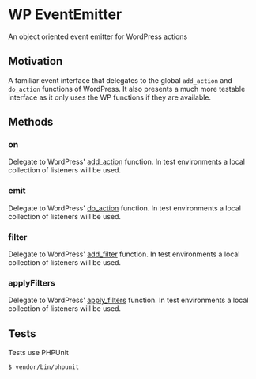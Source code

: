 # WP EventEmitter

An object oriented event emitter for WordPress actions

## Motivation

A familiar event interface that delegates to the global `add_action` and `do_action` functions of WordPress. It also presents
a much more testable interface as it only uses the WP functions if they are available.

## Methods

### on

Delegate to WordPress' [add_action](https://codex.wordpress.org/Function_Reference/add_action) function. In test environments a local
collection of listeners will be used.

### emit

Delegate to WordPress' [do_action](https://codex.wordpress.org/Function_Reference/do_action) function. In test environments a local
collection of listeners will be used.

### filter

Delegate to WordPress' [add_filter](https://codex.wordpress.org/Function_Reference/add_filter) function. In test environments a local
collection of listeners will be used.

### applyFilters

Delegate to WordPress' [apply_filters](https://codex.wordpress.org/Function_Reference/apply_filters) function. In test environments a
local collection of listeners will be used.

## Tests

Tests use PHPUnit

```
$ vendor/bin/phpunit
```

